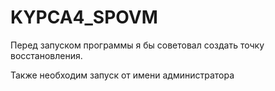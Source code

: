 # KYPCA4_SPOVM
Перед запуском программы я бы советовал создать точку восстановления.

Также необходим запуск от имени администратора
